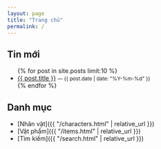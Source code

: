 ```yaml
---
layout: page
title: "Trang chủ"
permalink: /
---
```


## Tin mới
<ul>
{% for post in site.posts limit:10 %}
  <li>
    <a href="{{ post.url | relative_url }}">{{ post.title }}</a>
    <small>— {{ post.date | date: "%Y-%m-%d" }}</small>
  </li>
{% endfor %}
</ul>

## Danh mục
- [Nhân vật]({{ "/characters.html" | relative_url }})
- [Vật phẩm]({{ "/items.html" | relative_url }})
- [Tìm kiếm]({{ "/search.html" | relative_url }})
